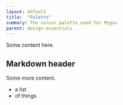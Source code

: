 ```yaml
---
layout: default
title:  "Palette"
summary: The colour palette used for Mygov
parent: design-essentials
---
```


Some content here.

## Markdown header

Some more content.

* a list
* of things
